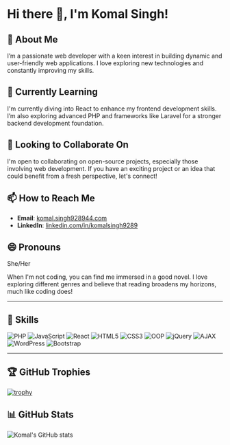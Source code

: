# Hi there 👋, I'm Komal Singh!

## 👀 About Me
I’m a passionate web developer with a keen interest in building dynamic and user-friendly web applications. I love exploring new technologies and constantly improving my skills.

## 🌱 Currently Learning
I'm currently diving into React to enhance my frontend development skills. I’m also exploring advanced PHP and frameworks like Laravel for a stronger backend development foundation.


## 💞️ Looking to Collaborate On
I'm open to collaborating on open-source projects, especially those involving web development. If you have an exciting project or an idea that could benefit from a fresh perspective, let's connect!

## 📫 How to Reach Me
- **Email**: [komal.singh928944.com](mailto:komal.singh928944.com)
- **LinkedIn**: [linkedin.com/in/komalsingh9289](https://www.linkedin.com/in/komalsingh9289)

## 😄 Pronouns
She/Her

When I'm not coding, you can find me immersed in a good novel. I love exploring different genres and believe that reading broadens my horizons, much like coding does!

---

## 💼 Skills
![PHP](https://img.shields.io/badge/PHP-777BB4?style=for-the-badge&logo=php&logoColor=white)
![JavaScript](https://img.shields.io/badge/JavaScript-323330?style=for-the-badge&logo=javascript&logoColor=F7DF1E)
![React](https://img.shields.io/badge/React-61DAFB?style=for-the-badge&logo=react&logoColor=black)
![HTML5](https://img.shields.io/badge/HTML5-E34F26?style=for-the-badge&logo=html5&logoColor=white)
![CSS3](https://img.shields.io/badge/CSS3-1572B6?style=for-the-badge&logo=css3&logoColor=white)
![OOP](https://img.shields.io/badge/OOP-007396?style=for-the-badge&logo=java&logoColor=white)
![jQuery](https://img.shields.io/badge/jQuery-0769AD?style=for-the-badge&logo=jquery&logoColor=white)
![AJAX](https://img.shields.io/badge/AJAX-00599C?style=for-the-badge&logo=javascript&logoColor=white)
![WordPress](https://img.shields.io/badge/WordPress-21759B?style=for-the-badge&logo=wordpress&logoColor=white)
![Bootstrap](https://img.shields.io/badge/Bootstrap-563D7C?style=for-the-badge&logo=bootstrap&logoColor=white)


-----


## 🏆 GitHub Trophies
[![trophy](https://github-profile-trophy.vercel.app/?username=komalSingh9289&theme=onedark)](https://github.com/ryo-ma/github-profile-trophy)


## 📊 GitHub Stats
![Komal's GitHub stats](https://github-readme-stats.vercel.app/api?username=komalSingh9289&show_icons=true&theme=radical)



